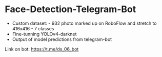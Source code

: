# Face-Detection-Telegram-Bot

- Custom dataset: 
                - 932 photo marked up on RoboFlow and stretch to 416x416
                - 7 classes
- Fine-tunning YOLOv4-darknet
- Output of model predictions from telegram-bot

Link on bot: <https://t.me/ds_06_bot>

